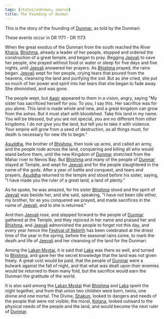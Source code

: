 ```yaml
---
tags: [status/unknown, source]
title: The Founding of Dunmar
---
```



This is the story of the founding of [Dunmar](<../gazetteer/greater-dunmar/realms/dunmar/dunmar.md>), as told by the Dunmari:



These events occur in DR 1171 - DR 1173

When the great exodus of the Dunmari from the south reached the River [Kharja](<../gazetteer/istaros-watershed/rivers/kharja.md>), [Bhishma](<../cosmology/gods/incorporeal-gods/dunmari/bhishma.md>), already a leader of her people, stopped and ordered the construction of a great temple, and began to pray. Begging [Jeevali](<../cosmology/gods/incorporeal-gods/dunmari/jeevali.md>) to save her people, she prayed without food or water or sleep for five days and five nights, until [Jeevali](<../cosmology/gods/incorporeal-gods/dunmari/jeevali.md>) answered her prayers. As [Bhishma](<../cosmology/gods/incorporeal-gods/dunmari/bhishma.md>) prayed, the rains began. [Jeevali](<../cosmology/gods/incorporeal-gods/dunmari/jeevali.md>) wept for her people, crying tears that poured from the heavens, cleansing the land and purifying the soil. But as she cried, she put so much of her power and spirit into her tears that she began to fade away. She diminished, and was gone.

The people wept, but [Aagir](<../cosmology/gods/incorporeal-gods/dunmari/aagir.md>) appeared to them in a vision, angry, saying "My sister has sacrificed herself for you. To you, I say this. Her sacrifice was for you alone. This land is made whole and new, and a great kingdom can grow from the ashes. But it must start with bloodshed. Take this land in my name. You will be blessed, but you are not special, you are no different from other kingdoms. I do not give you the land, but tell you to take it with violence. Your empire will grow from a seed of destruction, as all things must, for death is necessary for new life to begin." 

[Asuddha](<../people/historical-figures/asuddha.md>), the brother of [Bhishma](<../cosmology/gods/incorporeal-gods/dunmari/bhishma.md>), then took up arms, and called an army, and the people rode across the land, conquering and killing all who would stand before them, until the new Kingdom of [Dunmar](<../gazetteer/greater-dunmar/realms/dunmar/dunmar.md>) stretched from the Mahar river to Nevos Bay. But [Bhishma](<../cosmology/gods/incorporeal-gods/dunmari/bhishma.md>) and many of the people of [Dunmar](<../gazetteer/greater-dunmar/realms/dunmar/dunmar.md>) stayed at Temple, and wept for [Jeevali](<../cosmology/gods/incorporeal-gods/dunmari/jeevali.md>) and for the people slaughtered in the name of the gods. After a year of battle and conquest, and tears and prayers, [Asuddha](<../people/historical-figures/asuddha.md>) returned to the temple and stood before his sister, saying, "I have made you the ruler of a great land, a land of plenty."

As he spoke, he was amazed, for his sister [Bhishma](<../cosmology/gods/incorporeal-gods/dunmari/bhishma.md>) stood and the spirit of [Jeevali](<../cosmology/gods/incorporeal-gods/dunmari/jeevali.md>) was beside her, and she said, speaking, "I have not been idle either, my brother, for as you conquered we prayed, and made sacrifices in the name of [Jeevali](<../cosmology/gods/incorporeal-gods/dunmari/jeevali.md>), and lo she is returned."

And then [Jeevali](<../cosmology/gods/incorporeal-gods/dunmari/jeevali.md>) rose, and stepped forward to the people of [Dunmar](<../gazetteer/greater-dunmar/realms/dunmar/dunmar.md>) gathered at the Temple, and they rejoiced in her name and praised her and [Bhishma](<../cosmology/gods/incorporeal-gods/dunmari/bhishma.md>), and [Jeevali](<../cosmology/gods/incorporeal-gods/dunmari/jeevali.md>) admonished the people to forget not this day, and every year hence the [Festival of Rebirth](<../time/holidays-and-festivals/dunmari-festivals/festival-of-rebirth.md>) has been celebrated at the driest time of the year in the spring, before the seasonal rains come, to mark the death and life of [Jeevali](<../cosmology/gods/incorporeal-gods/dunmari/jeevali.md>) and her cleansing of the land for the Dunmari. 

Among the [Lakan Mystai](<../groups/dunmari-mystery-cults/lakan-mystai.md>), it is said that [Laka](<../cosmology/gods/incorporeal-gods/dunmari/laka.md>) was there as well, and turned to [Bhishma](<../cosmology/gods/incorporeal-gods/dunmari/bhishma.md>), and gave her the secret knowledge that the land was not given freely. A great cost would be paid, that the people of [Dunmar](<../gazetteer/greater-dunmar/realms/dunmar/dunmar.md>) were a bulwark against the fall of night, and that what was dealt upon their enemies would be returned to them many fold, but the sacrifice would earn the Dunmari the gratitude of the world. 

It is also said among the [Lakan Mystai](<../groups/dunmari-mystery-cults/lakan-mystai.md>) that [Bhishma](<../cosmology/gods/incorporeal-gods/dunmari/bhishma.md>) and [Laka](<../cosmology/gods/incorporeal-gods/dunmari/laka.md>) spent the night together, and from that union two children were born, twins, one divine and one mortal. The Divine, [Shakun](<../cosmology/gods/incorporeal-gods/dunmari/shakun.md>), looked to dangers and needs of the people that were not visible; the moral, [Kotana](<../people/historical-figures/dunmari-rulers/kotana.md>), looked outward to the physical needs of the people and the land, and would become the next ruler of [Dunmar](<../gazetteer/greater-dunmar/realms/dunmar/dunmar.md>).

